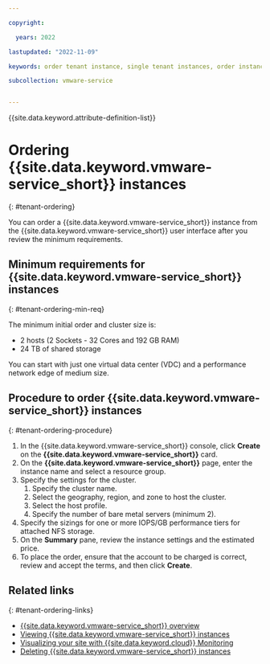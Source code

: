 ```yaml
---

copyright:

  years: 2022

lastupdated: "2022-11-09"

keywords: order tenant instance, single tenant instances, order instance, single tenant order

subcollection: vmware-service


---
```


{{site.data.keyword.attribute-definition-list}}

# Ordering {{site.data.keyword.vmware-service_short}} instances
{: #tenant-ordering}

You can order a {{site.data.keyword.vmware-service_short}} instance from the {{site.data.keyword.vmware-service_short}} user interface after you review the minimum requirements.

## Minimum requirements for {{site.data.keyword.vmware-service_short}} instances
{: #tenant-ordering-min-req}

The minimum initial order and cluster size is:
   * 2 hosts (2 Sockets - 32 Cores and 192 GB RAM)
   * 24 TB of shared storage

You can start with just one virtual data center (VDC) and a performance network edge of medium size.

## Procedure to order {{site.data.keyword.vmware-service_short}} instances
{: #tenant-ordering-procedure}

1. In the {{site.data.keyword.vmware-service_short}} console, click **Create** on the **{{site.data.keyword.vmware-service_short}}** card.
2. On the **{{site.data.keyword.vmware-service_short}}** page, enter the instance name and select a resource group.
3. Specify the settings for the cluster.
    1. Specify the cluster name.
    2. Select the geography, region, and zone to host the cluster.
    3. Select the host profile.
    4. Specify the number of bare metal servers (minimum 2).
4. Specify the sizings for one or more IOPS/GB performance tiers for attached NFS storage.
5. On the **Summary** pane, review the instance settings and the estimated price.
6. To place the order, ensure that the account to be charged is correct, review and accept the terms, and then click **Create**.


## Related links
{: #tenant-ordering-links}

* [{{site.data.keyword.vmware-service_short}} overview](/docs/vmware-service?topic=vmware-service-vmware-aas-overview)
* [Viewing {{site.data.keyword.vmware-service_short}} instances](/docs/vmware-service?topic=vmware-service-tenant-viewing)
* [Visualizing your site with {{site.data.keyword.cloud}} Monitoring](/docs/vmware-service?topic=vmware-service-single-tenant-monitoring)
* [Deleting {{site.data.keyword.vmware-service_short}} instances](/docs/vmware-service?topic=vmware-service-tenant-deleting)
